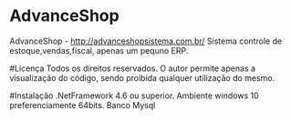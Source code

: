# AdvanceShop
AdvanceShop - http://advanceshopsistema.com.br/
Sistema controle de estoque,vendas,fiscal, apenas um pequno ERP.

#Licença
Todos os direitos reservados. O autor permite apenas a visualização do código, sendo proibida qualquer utilização do mesmo.

#Instalação
.NetFramework 4.6 ou superior.
Ambiente windows 10 preferenciamente 64bits.
Banco Mysql
